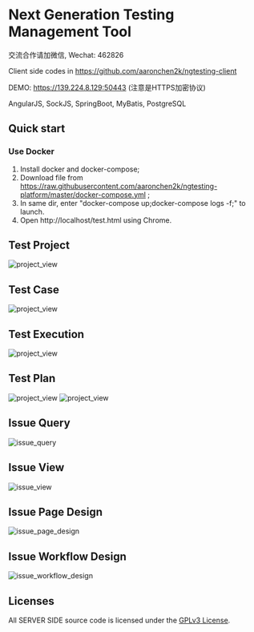 # Next Generation Testing Management Tool
交流合作请加微信, Wechat: 462826

Client side codes in https://github.com/aaronchen2k/ngtesting-client

DEMO: https://139.224.8.129:50443 (注意是HTTPS加密协议)

AngularJS, SockJS, SpringBoot, MyBatis, PostgreSQL  

## Quick start
### Use Docker

1. Install docker and docker-compose;
2. Download file from https://raw.githubusercontent.com/aaronchen2k/ngtesting-platform/master/docker-compose.yml ;
3. In same dir, enter "docker-compose up;docker-compose logs -f;" to launch.
4. Open http://localhost/test.html using Chrome.

## Test Project
![project_view](xdoc/capture/project_view.jpg)

## Test Case
![project_view](xdoc/capture/case_edit.jpg)

## Test Execution
![project_view](xdoc/capture/case_exe.jpg)

## Test Plan
![project_view](xdoc/capture/plan_exe_result.jpg)
![project_view](xdoc/capture/plan_exe_progress.jpg)

## Issue Query
![issue_query](xdoc/capture/issue_query.jpg)

## Issue View
![issue_view](xdoc/capture/issue_view.jpg)

## Issue Page Design
![issue_page_design](xdoc/capture/issue_page_design.jpg)

## Issue Workflow Design
![issue_workflow_design](xdoc/capture/issue_workflow_design.jpg)

## Licenses

All SERVER SIDE source code is licensed under the [GPLv3 License](LICENSE.md).
